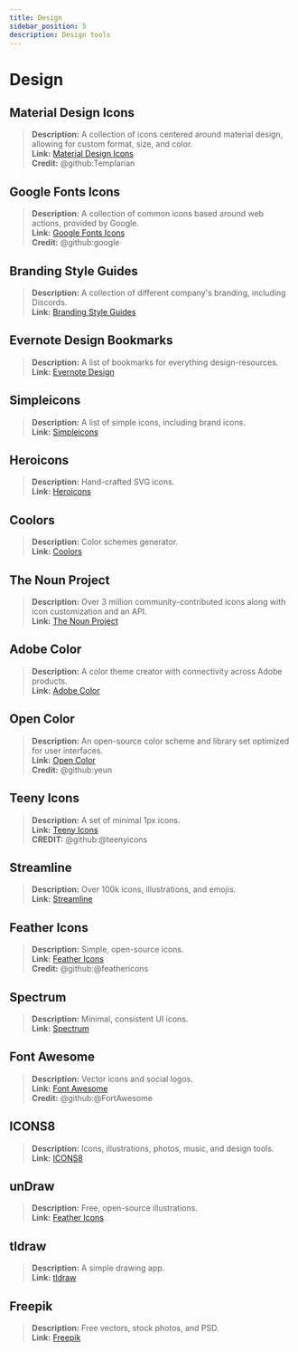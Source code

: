```yaml
---
title: Design
sidebar_position: 5
description: Design tools
---
```


# Design

## **Material Design Icons**

> **Description:** A collection of icons centered around material design, allowing for custom format, size, and color. <br/>
**Link:** [Material Design Icons](https://materialdesignicons.com/)  <br/>
**Credit:** @github:Templarian

## **Google Fonts Icons**

> **Description:** A collection of common icons based around web actions, provided by Google. <br/>
**Link:** [Google Fonts Icons](https://fonts.google.com/icons) <br/>
**Credit:** @github:google

## **Branding Style Guides**

> **Description:** A collection of different company's branding, including Discords.   <br/>
**Link:** [Branding Style Guides](https://brandingstyleguides.com/)

## **Evernote Design Bookmarks**

> **Description:** A list of bookmarks for everything design-resources.  <br/>
**Link:** [Evernote Design](https://www.evernote.design/)  <br/>

## **Simpleicons**

> **Description:** A list of simple icons, including brand icons.   <br/>
**Link:** [Simpleicons](https://simpleicons.org/)

## **Heroicons**

> **Description:** Hand-crafted SVG icons.   <br/>
**Link:** [Heroicons](https://heroicons.com/)

## **Coolors**

> **Description:** Color schemes generator.   <br/>
**Link:** [Coolors](https://coolors.co/)

## **The Noun Project**

> **Description:** Over 3 million community-contributed icons along with icon customization and an API.  <br/>
**Link:** [The Noun Project](https://thenounproject.com/)

## **Adobe Color**

> **Description:** A color theme creator with connectivity across Adobe products.  <br/>
**Link:** [Adobe Color](https://color.adobe.com/)

## **Open Color**

> **Description:** An open-source color scheme and library set optimized for user interfaces.  <br/>
**Link:** [Open Color](https://yeun.github.io/open-color/)  <br/>
**Credit:** @github:yeun

## **Teeny Icons**

> **Description:** A set of minimal 1px icons.  <br/>
**Link:** [Teeny Icons](https://teenyicons.com/)  <br/>
**CREDIT:** @github:@teenyicons

## **Streamline**

> **Description:** Over 100k icons, illustrations, and emojis.  <br/>
**Link:** [Streamline](https://streamlinehq.com/)  

## **Feather Icons**

> **Description:** Simple, open-source icons.  <br/>
**Link:** [Feather Icons](https://feathericons.com/)  <br/>
**Credit:** @github:@feathericons

## **Spectrum**

> **Description:** Minimal, consistent UI icons.  <br/>
**Link:** [Spectrum](https://spectrum.adobe.com/page/icons/)  

## **Font Awesome**

> **Description:** Vector icons and social logos.  <br/>
**Link:** [Font Awesome](https://fontawesome.com/)  <br/>
**Credit:** @github:@FortAwesome

## **ICONS8**

> **Description:** Icons, illustrations, photos, music, and design tools.  <br/>
**Link:** [ICONS8](https://icons8.com/)  

## **unDraw**

> **Description:** Free, open-source illustrations.  <br/>
**Link:** [Feather Icons](https://undraw.co/)  

## **tldraw**

> **Description:** A simple drawing app.  <br/>
**Link:** [tldraw](https://www.tldraw.com/)

## **Freepik**

> **Description:** Free vectors, stock photos, and PSD.  <br/>
**Link:** [Freepik](https://freepik.com/)
